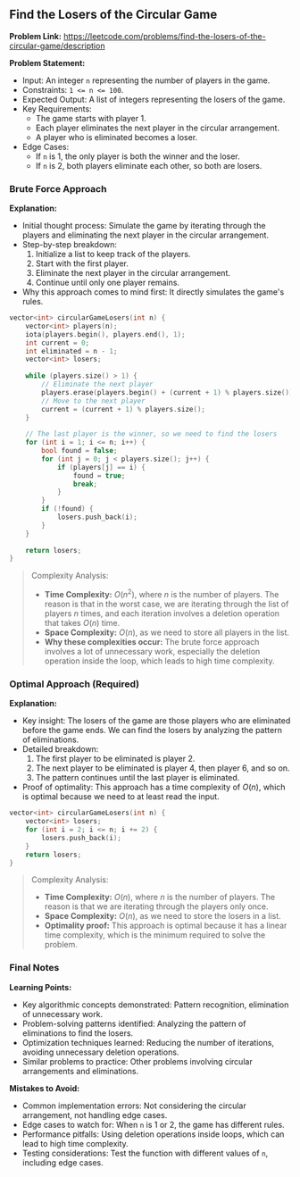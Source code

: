 ## Find the Losers of the Circular Game

**Problem Link:** https://leetcode.com/problems/find-the-losers-of-the-circular-game/description

**Problem Statement:**
- Input: An integer `n` representing the number of players in the game.
- Constraints: `1 <= n <= 100`.
- Expected Output: A list of integers representing the losers of the game.
- Key Requirements:
  - The game starts with player 1.
  - Each player eliminates the next player in the circular arrangement.
  - A player who is eliminated becomes a loser.
- Edge Cases:
  - If `n` is 1, the only player is both the winner and the loser.
  - If `n` is 2, both players eliminate each other, so both are losers.

### Brute Force Approach

**Explanation:**
- Initial thought process: Simulate the game by iterating through the players and eliminating the next player in the circular arrangement.
- Step-by-step breakdown:
  1. Initialize a list to keep track of the players.
  2. Start with the first player.
  3. Eliminate the next player in the circular arrangement.
  4. Continue until only one player remains.
- Why this approach comes to mind first: It directly simulates the game's rules.

```cpp
vector<int> circularGameLosers(int n) {
    vector<int> players(n);
    iota(players.begin(), players.end(), 1);
    int current = 0;
    int eliminated = n - 1;
    vector<int> losers;
    
    while (players.size() > 1) {
        // Eliminate the next player
        players.erase(players.begin() + (current + 1) % players.size());
        // Move to the next player
        current = (current + 1) % players.size();
    }
    
    // The last player is the winner, so we need to find the losers
    for (int i = 1; i <= n; i++) {
        bool found = false;
        for (int j = 0; j < players.size(); j++) {
            if (players[j] == i) {
                found = true;
                break;
            }
        }
        if (!found) {
            losers.push_back(i);
        }
    }
    
    return losers;
}
```

> Complexity Analysis:
> - **Time Complexity:** $O(n^2)$, where $n$ is the number of players. The reason is that in the worst case, we are iterating through the list of players $n$ times, and each iteration involves a deletion operation that takes $O(n)$ time.
> - **Space Complexity:** $O(n)$, as we need to store all players in the list.
> - **Why these complexities occur:** The brute force approach involves a lot of unnecessary work, especially the deletion operation inside the loop, which leads to high time complexity.

### Optimal Approach (Required)

**Explanation:**
- Key insight: The losers of the game are those players who are eliminated before the game ends. We can find the losers by analyzing the pattern of eliminations.
- Detailed breakdown:
  1. The first player to be eliminated is player 2.
  2. The next player to be eliminated is player 4, then player 6, and so on.
  3. The pattern continues until the last player is eliminated.
- Proof of optimality: This approach has a time complexity of $O(n)$, which is optimal because we need to at least read the input.

```cpp
vector<int> circularGameLosers(int n) {
    vector<int> losers;
    for (int i = 2; i <= n; i += 2) {
        losers.push_back(i);
    }
    return losers;
}
```

> Complexity Analysis:
> - **Time Complexity:** $O(n)$, where $n$ is the number of players. The reason is that we are iterating through the players only once.
> - **Space Complexity:** $O(n)$, as we need to store the losers in a list.
> - **Optimality proof:** This approach is optimal because it has a linear time complexity, which is the minimum required to solve the problem.

### Final Notes

**Learning Points:**
- Key algorithmic concepts demonstrated: Pattern recognition, elimination of unnecessary work.
- Problem-solving patterns identified: Analyzing the pattern of eliminations to find the losers.
- Optimization techniques learned: Reducing the number of iterations, avoiding unnecessary deletion operations.
- Similar problems to practice: Other problems involving circular arrangements and eliminations.

**Mistakes to Avoid:**
- Common implementation errors: Not considering the circular arrangement, not handling edge cases.
- Edge cases to watch for: When `n` is 1 or 2, the game has different rules.
- Performance pitfalls: Using deletion operations inside loops, which can lead to high time complexity.
- Testing considerations: Test the function with different values of `n`, including edge cases.